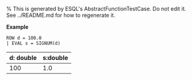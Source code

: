 % This is generated by ESQL's AbstractFunctionTestCase. Do not edit it. See ../README.md for how to regenerate it.

**Example**

```esql
ROW d = 100.0
| EVAL s = SIGNUM(d)
```

| d: double | s:double |
| --- | --- |
| 100 | 1.0 |


